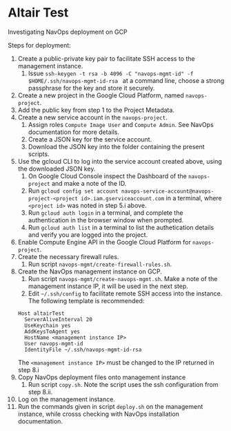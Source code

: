 # Altair Test
Investigating NavOps deployment on GCP

Steps for deployment:

1. Create a public-private key pair to facilitate SSH access to the management instance.
   1. Issue  ```ssh-keygen -t rsa -b 4096 -C "navops-mgmt-id" -f $HOME/.ssh/navops-mgmt-id-rsa ``` at a command line, choose a strong passphrase for the key and store it securely.
2. Create a new project in the Google Cloud Platform, named ```navops-project```.
3. Add the public key from step 1 to the Project Metadata. 
4. Create a new service account in the ```navops-project```.
   1. Assign roles ```Compute Image User``` and ```Compute Admin```. See NavOps documentation for more details.
   2. Create a JSON key for the service account.
   3. Download the JSON key into the folder containing the present scripts. 
5. Use the gcloud CLI to log into the service account created above, using the downloaded JSON key.
   1. On Google Cloud Console inspect the Dashboard of the ```navops-project``` and make a note of the ID.
   2. Run ```gcloud config set account navops-service-account@navops-project-<project id>.iam.gserviceaccount.com``` in a terminal, where ```<project id>``` was noted in step 5.i above.
   3. Run ```gcloud auth login``` in a terminal, and complete the authentication in the browser window when prompted.
   4. Run ```gcloud auth list``` in a terminal to list the authetication details and verify you are logged into the project.
6. Enable Compute Engine API in the Google Cloud Platform for ```navops-project```.
7. Create the necessary firewall rules.
   1. Run script ```navops-mgmt/create-firewall-rules.sh```.
8. Create the NavOps management instance on GCP.
   1. Run script ```navops-mgmt/create-navops-mgmt.sh```. Make a note of the management instance IP, it will be used in the next step.
   2. Edit ```~/.ssh/config``` to facilitate remote SSH access into the instance. The following template is recommended:
   ```
   Host altairTest
     ServerAliveInterval 20
     UseKeychain yes
     AddKeysToAgent yes
     HostName <management instance IP>
     User navops-mgmt-id
     IdentityFile ~/.ssh/navops-mgmt-id-rsa
   ```
   The ```<management instance IP>``` must be changed to the IP returned in step 8.i
9. Copy NavOps deployment files onto management instance
   1. Run script ```copy.sh```. Note the script uses the ssh configuration from step 8.ii.
10. Log on the management instance.
11. Run the commands given in script ```deploy.sh``` on the management instance, while crosss checking with NavOps installation documentation.
